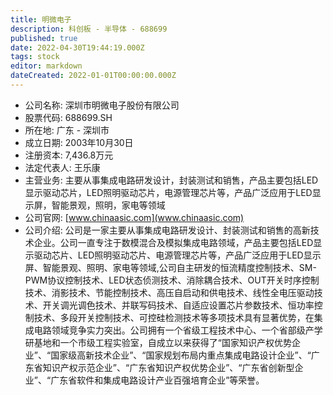 ```yaml
---
title: 明微电子
description: 科创板 - 半导体 - 688699
published: true
date: 2022-04-30T19:44:19.000Z
tags: stock
editor: markdown
dateCreated: 2022-01-01T00:00:00.000Z
---
```


- 公司名称: 深圳市明微电子股份有限公司
- 股票代码: 688699.SH
- 所在地: 广东 - 深圳市
- 成立日期: 2003年10月30日
- 注册资本: 7,436.8万元
- 法定代表人: 王乐康
- 主营业务: 主要从事集成电路研发设计，封装测试和销售，产品主要包括LED显示驱动芯片，LED照明驱动芯片，电源管理芯片等，产品广泛应用于LED显示屏，智能景观，照明，家电等领域
- 公司官网: [www.chinaasic.com](www.chinaasic.com)
- 公司介绍: 公司是一家主要从事集成电路研发设计、封装测试和销售的高新技术企业。公司一直专注于数模混合及模拟集成电路领域，产品主要包括LED显示驱动芯片、LED照明驱动芯片、电源管理芯片等，产品广泛应用于LED显示屏、智能景观、照明、家电等领域,公司自主研发的恒流精度控制技术、SM-PWM协议控制技术、LED状态侦测技术、消除耦合技术、OUT开关时序控制技术、消影技术、节能控制技术、高压自启动和供电技术、线性全电压驱动技术、开关调光调色技术、并联写码技术、自适应设置芯片参数技术、恒功率控制技术、多段开关控制技术、可控硅检测技术等多项技术具有显著优势，在集成电路领域竞争实力突出。公司拥有一个省级工程技术中心、一个省部级产学研基地和一个市级工程实验室，自成立以来获得了“国家知识产权优势企业”、“国家级高新技术企业”、“国家规划布局内重点集成电路设计企业”、“广东省知识产权示范企业”、“广东省知识产权优势企业”、“广东省创新型企业”、“广东省软件和集成电路设计产业百强培育企业”等荣誉。


